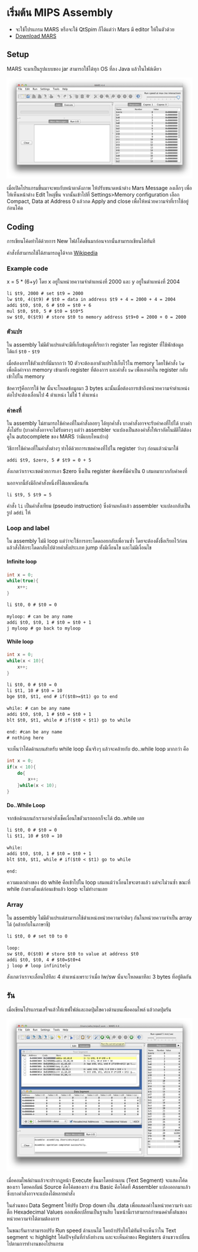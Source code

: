 # เริ่มต้น MIPS Assembly

- จะใช้โปรแกรม MARS หรือจะใช้ QtSpim ก็ได้แต่ว่า Mars มี editor ให้ในตัวด้วย
- [Download MARS](http://courses.missouristate.edu/KenVollmar/MARS/MARS_4_4_Aug2013/Mars4_4.jar)

## Setup

MARS จะมาเป็นรูปแบบของ jar สามารถใช้ได้ทุก OS ที่ลง Java แล้วในไฟล์เดียว

![Main GUI](comparch/img/mars1.png)

เมื่อเปิดโปรแกรมขึ้นมาจะพบกับหน้าตาดังภาพ ให้ปรับขนาดหน้าต่าง Mars Message ลงเล็กๆ เพื่อให้เห็นหน้าต่าง Edit ใหญ่ขึ้น จากนั้นเข้าไปที่ Settings>Memory configuration เลือก Compact, Data at Address 0 แล้วกด Apply and close เพื่อให้หน่วยความจำที่เราใช้อยู่ก่อนโค้ด

## Coding

การเขียนโค้ดทำได้ด้วยการ New ไฟล์โค้ดขึ้นมาก่อนจากนั้นสามารถเขียนได้ทันที

คำสั่งที่สามารถใช้ได้สามารถดูได้จาก [Wikipedia](https://en.wikipedia.org/wiki/MIPS_instruction_set#MIPS_assembly_language)

### Example code
x = 5 * (6+y) โดย x อยู่ในหน่วยความจำตำแหน่งที่ 2000 และ y อยู่ในตำแหน่งที่ 2004

```
li $t9, 2000 # set $t9 = 2000
lw $t0, 4($t9) # $t0 = data in address $t9 + 4 = 2000 + 4 = 2004
addi $t0, $t0, 6 # $t0 = $t0 + 6
mul $t0, $t0, 5 # $t0 = $t0*5
sw $t0, 0($t9) # store $t0 to memory address $t9+0 = 2000 + 0 = 2000
```

### ตัวแปร

ใน assembly ไม่มีตัวแปรแต่จะมีที่เก็บข้อมูลที่เรียกว่า register โดย register ที่ใช้พักข้อมูลได้แก่ `$t0` - `$t9`

เมื่อต้องการใช้ตัวแปรที่มีมากกว่า 10 ตัวจะต้องเอาตัวแปรไปเก็บไว้ใน memory โดยใช้คำสั่ง `lw` เพื่อดึงค่าจาก memory เข้ามายัง register ที่ต้องการ และคำสั่ง `sw` เพื่อเอาค่าใน register กลับเข้าไปใน memory

ข้อควรรู้คือการใช้ lw นั้นจะโหลดข้อมูลมา 3 bytes ฉะนั้นเมื่อต้องการเข้าถึงหน่วยความจำตำแหน่งต่อไปจะต้องเลื่อนไป 4 ตำแหน่ง ไม่ใช่ 1 ต่ำแหน่ง

### ค่าคงที่

ใน assembly ไม่สามารถใช้ค่าคงที่ในคำสั่งลอยๆ ได้ทุกค่ำสั่ง  บางคำสั่งอาจจะรับค่าคงที่ไปได้ บางคำสั่งไม่รับ (บางคำสั่งอาจจะไม่รับตรงๆ แต่ว่า assembler จะแปลงเป็นสองคำสั่งให้เราอัตโนมัติได้ต้องดูใน autocomplete ของ MARS ว่ามีแบบไหนบ้าง)

วิธีการใช้ค่าคงที่ในคำสั่งต่างๆ ทำได้ด้วยการเซตค่าคงที่ไปใน register ว่างๆ ก่อนแล้วนำมาใช้

```
addi $t9, $zero, 5 # $t9 = 0 + 5
```

สังเกตว่าเราจะเซตด้วยการเอา $zero ซึ่งเป็น register พิเศษที่มีค่าเป็น 0 เสมอมาบวกกับค่าคงที่

นอกจากนี้ยังมีอีกคำสั่งหนึ่งที่ได้ผลเหมือนกัน

```
li $t9, 5 $t9 = 5
```

คำสั่ง `li` เป็นคำสั่งเทียม (pseudo instruction) ซึ่งด้านหลังแล้ว assembler จะแปลงกลับเป็นรูป `addi` ให้

### Loop and label

ใน assembly ไม่มี loop แต่ว่าจะใช้การกระโดดถอยกลับเพื่อวนซ้ำ โดยจะต้องตั้งชื่อเรียกไว้ก่อนแล้วสั่งให้กระโดดกลับไปด้วยคำสั่งประเภท jump ทั้งมีเงื่อนไข และไม่มีเงื่อนไข

#### Infinite loop

```c
int x = 0;
while(true){
	x++;
}
```

```
li $t0, 0 # $t0 = 0

myloop: # can be any name
addi $t0, $t0, 1 # $t0 = $t0 + 1
j myloop # go back to myloop
```

#### While loop

```c
int x = 0;
while(x < 10){
	x++;
}
```

```
li $t0, 0 # $t0 = 0
li $t1, 10 # $t0 = 10
bge $t0, $t1, end # if($t0>=$t1) go to end

while: # can be any name
addi $t0, $t0, 1 # $t0 = $t0 + 1
blt $t0, $t1, while # if($t0 < $t1) go to while

end: #can be any name
# nothing here
```

จะเห็นว่าโค้ดด้านบนสำหรับ while loop นั้นจริงๆ แล้วจะคล้ายกับ do..while loop มากกว่า คือ

```c
int x = 0;
if(x < 10){
	do{
		x++;
	}while(x < 10);
}
```

#### Do..While Loop

จากข้อด้านบนถ้าเราเอาคำสั่งเช็คเงื่อนไขตัวแรกออกก็จะได้ do..while เลย

```
li $t0, 0 # $t0 = 0
li $t1, 10 # $t0 = 10

while:
addi $t0, $t0, 1 # $t0 = $t0 + 1
blt $t0, $t1, while # if($t0 < $t1) go to while

end:
```

ความแตกต่างของ do while คือเข้าไปใน loop เสมอแม้ว่าเงื่อนไขจะตรงแล้ว แต่จะไม่วนซ้ำ ขณะที่ while ถ้าตรงตั้งแต่ก่อนเข้าแล้ว loop จะไม่ทำงานเลย

### Array

ใน assembly ไม่มีตัวแปรแต่สามารถใช้ตำแหน่งหน่วยความจำติดๆ กันในหน่วยความจำเป็น array ได้ (คล้ายกับในภาษาซี)

```
li $t0, 0 # set t0 to 0

loop:
sw $t0, 0($t0) # store $t0 to value at address $t0
addi $t0, $t0, 4 # $t0=$t0+4
j loop # loop infinitely
```

สังเกตว่าเราจะเลื่อนไปทีละ 4 ตำแหน่งเพราะว่าเมื่อ lw/sw นั้นจะโหลดมาทีละ 3 bytes ที่อยู่ติดกัน

## รัน

เมื่อเขียนโปรแกรมเสร็จแล้วให้เซฟไฟล์และกดปุ่มไขควงด้านบนเพื่อคอมไพล์ แล้วกดปุ่มรัน

![Running](comparch/img/mars2.png)

เมื่อคอมไพล์ผ่านแล้วจะปรากฎหน้า Execute ขึ้นมาโดยด้านบน (Text Segment) จะแสดงโค้ดของเรา โดยคอลัมน์ Source คือโค้ดของเรา ส่วน Basic คือโค้ดที่ Assembler แปลงออกมาแล้วซึ่งบางคำสั่งอาจจะแปลงได้หลายคำสั่ง

ในส่วนของ Data Segment ให้ปรับ Drop down เป็น .data เพื่อแสดงค่าในหน่วยความจำ และติ๊ก Hexadecimal Values ออกเพื่อเปลี่ยนเป็นฐานสิบ ในหน้านี้เราสามารถกำหนดค่าตั้งต้นของหน่วยความจำได้ตามต้องการ

ในขณะรันเราสามารถปรับ Run speed ด้านบนได้ โดยถ้าปรับให้ไม่ทันทีจะเห็นว่าใน Text segment จะ highlight โค้ดปัจจุบันที่กำลังทำงาน และจะเห็นค่าของ Registers ด้านขวาเปลี่ยนไปตามการทำงานของโปรแกรม
